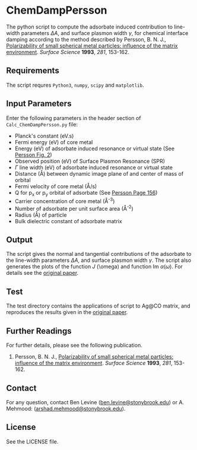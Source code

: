 ChemDampPersson
===

The python script to compute the adsorbate induced contribution to line-width parameters $\Delta A$, and surface plasmon width 	$\gamma$, for chemical interface damping according to the method described by Persson, B. N. J., [Polarizability of small spherical metal particles: influence of the matrix environment](https://www.sciencedirect.com/science/article/abs/pii/003960289390865H). *Surface Science* **1993**, *281*, 153-162.

## Requirements
The script requres `Python3`, `numpy`, `scipy` and `matplotlib`. 

## Input Parameters
Enter the following parameters in the header section of `Calc_ChemDampPersson.py` file:  
* Planck's constant (eV.s)
* Fermi energy (eV) of core metal
* Energy (eV) of adsorbate induced resonance or virtual state (See [Persson Fig. 2](https://www.sciencedirect.com/science/article/abs/pii/003960289390865H))
* Observed position (eV) of Surface Plasmon Resonance (SPR)
* $\Gamma$ line width (eV) of adsorbate induced resonance or virtual state 
* Distance (Å) between dynamic image plane of and center of mass of orbital 
* Fermi velocity of core metal (Å/s)
* Q for p<sub>x</sub> or p<sub>y</sub> orbital of adsorbate (See [Persson Page 156](https://www.sciencedirect.com/science/article/abs/pii/003960289390865H))
* Carrier concentration of core metal (Å<sup>-3</sup>)
* Number of adsorbate per unit surface area (Å<sup>-2</sup>)
* Radius (Å) of particle
* Bulk dielectric constant of adsorbate matrix

## Output
The script gives the normal and tangential contributions of the adsorbate to the line-width parameters $\Delta A$, and surface plasmon width $\gamma$. The script also generates the plots of the function *J* (\omega) and function Im $\alpha(\omega)$. For details see the [original paper](https://www.sciencedirect.com/science/article/abs/pii/003960289390865H).      

 ## Test
The test directory contains the applications of script to Ag@CO matrix, and reproduces the results given in the [original paper](https://www.sciencedirect.com/science/article/abs/pii/003960289390865H).

 ## Further Readings
For further details, please see the following publication.

1. Persson, B. N. J., [Polarizability of small spherical metal particles: influence of the matrix environment](https://www.sciencedirect.com/science/article/abs/pii/003960289390865H). *Surface Science* **1993**, *281*, 153-162.

## Contact
For any question, contact Ben Levine (ben.levine@stonybrook.edu) or A. Mehmood: (arshad.mehmood@stonybrook.edu).

## License
See the LICENSE file.
